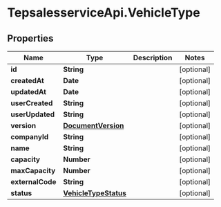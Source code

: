 # TepsalesserviceApi.VehicleType

## Properties
Name | Type | Description | Notes
------------ | ------------- | ------------- | -------------
**id** | **String** |  | [optional] 
**createdAt** | **Date** |  | [optional] 
**updatedAt** | **Date** |  | [optional] 
**userCreated** | **String** |  | [optional] 
**userUpdated** | **String** |  | [optional] 
**version** | [**DocumentVersion**](DocumentVersion.md) |  | [optional] 
**companyId** | **String** |  | [optional] 
**name** | **String** |  | [optional] 
**capacity** | **Number** |  | [optional] 
**maxCapacity** | **Number** |  | [optional] 
**externalCode** | **String** |  | [optional] 
**status** | [**VehicleTypeStatus**](VehicleTypeStatus.md) |  | [optional] 
